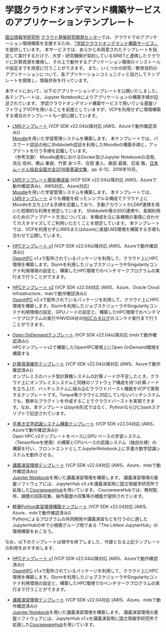 # 学認クラウドオンデマンド構築サービスのアプリケーションテンプレート

[国立情報学研究所](https://www.nii.ac.jp/) [クラウド基盤研究開発センター](https://www.nii.ac.jp/research/centers/ccrd/)では、クラウドでのアプリケーション環境構築を支援するため、[「学認クラウドオンデマンド構築サービス」](https://cloud.gakunin.jp/ocs/)を提供しています。
本サービスでは、あらかじめ用意されたテンプレートを指定して実行するだけで、大学・研究機関が契約しているSINETと連携したクラウドに計算資源を確保し、その上で動作するアプリケーション環境のインストールや設定までを用意に行うことができます。
また、いくつかの研究／教育目的のアプリケーションについて、各アプリケーションコミュニティと協力してテンプレートを開発し、情報共有を行っています。

本サイトにおいて、以下のアプリケーションテンプレートを公開いたしました。
各テンプレートは、Jupyter Notebookによりアプリケーションの構築手順が記述されています。
学認クラウドオンデマンド構築サービスで用いている基盤ソフトウェアVCPを用いることを前提としていますが、VCPを利用せずに環境構築する場合のテンプレートも一部公開しています。

- [LMSテンプレート](https://github.com/nii-gakunin-cloud/ocs-templates/tree/master/Moodle)
(VCP SDK v22.04以降対応 (AWS、Azureで動作確認済み))<br>
[Moodle](https://moodle.org/)を用いた学習管理システムを構築します。
本テンプレートでは，パスワード認証の他にShibboleth認証を利用したMoodleの構築手順と，アップデートを行う手順を記載しています。<br>
（参考文献） Moodle運用におけるDocker及びJupyter Notebookの活用。浜元 信州、横山 重俊、竹房 あつ子、合田 憲人、桑田 喜隆、石坂 徹。[日本ムードル協会全国大会2018発表論文集](https://moodlejapan.org/mod/resource/view.php?id=1474)、pp. 6-12、2018年10月。

- [LMSテンプレート簡易構成版](https://github.com/nii-gakunin-cloud/ocs-templates/tree/master/Moodle-Simple)
(VCP SDK v22.04以降対応 (AWS、Azureで動作確認済み)、AWS対応、Azure対応)<br>
[Moodle](https://moodle.org/)を用いた学習管理システムを構築します。
本テンプレートでは、[LMSテンプレート](https://github.com/nii-gakunin-cloud/ocs-templates/tree/master/Moodle)
よりも機能を絞ったシンプルな構成でクラウド上にMoodleを立ち上げる手順を記載しており、手動アカウントかLDAP連携を用いた短期的な利用を想定しています。
Shibboleth等のSSO連携や、長期利用のためのアップデート方法については、本構成を元に各機関の事情に合わせてカスタマイズしてご利用いただくことを想定しています。
本テンプレートでは、VCPを利用せずにAWSまたはAzureに直接LMS環境を構築する手順も合わせて公開しています。

- [HPCテンプレート v1](https://github.com/nii-gakunin-cloud/ocs-templates/tree/master/OpenHPC-v1)
(VCP SDK v22.04以降対応 (AWS、Azureで動作確認済み))<br>
[OpenHPC](https://openhpc.community/) v1.xで配布されているパッケージを利用して、クラウド上にHPC環境を構築します。Slurmを利用したジョブスケジューラやSingularityコンテナ利用環境の設定と、構築したHPC環境でのベンチマークプログラムの実行まで行うことができます。

- [HPCテンプレート v2](https://github.com/nii-gakunin-cloud/ocs-templates/tree/master/OpenHPC-v2)
(VCP SDK v22.04対応 (AWS、Azure、Oracle Cloud Infrastructure、mdxで動作確認済み))<br>
[OpenHPC](https://openhpc.community/) v2.xで配布されているパッケージを利用して、クラウド上にHPC環境を構築します。Slurmを利用したジョブスケジューラやSingularityコンテナ利用環境の設定、GPUノードの設定と、構築したHPC環境でのベンチマークプログラムの実行やNVIDIA社の[NGCカタログ](https://www.nvidia.com/ja-jp/gpu-cloud/containers/)のコンテナ実行まで行うことができます。

- [Open OnDemandテンプレート](https://github.com/nii-gakunin-cloud/ocs-templates/tree/master/OpenOnDemand)
(VCP SDK v22.04以降対応 (mdxで動作確認済み))<br>
HPCテンプレートv2で構築したOpenHPC環境上にOpen OnDemand環境を構築する


- [計算資源補完テンプレート](https://github.com/nii-gakunin-cloud/ocs-templates/tree/master/HybridCloud)
(VCP SDK v22.04以降対応 (AWS、Azureで動作確認済み))<br>
オンプレミスのバッチ型計算機システムの計算ノードが不足したとき、クラウド上にオンプレミスシステムと同様のソフトウェア構成を持つ計算ノードを立ち上げ、バッチシステムに組み込むクラウドバースト機能をVCPで実現するテンプレートです。Torque等クラウドに対応していないバッチシステムでも、簡単なプラグインを作成することでクラウドバーストを実現できます。なお、本テンプレートはipynb形式ではなく、Pythonならびにbashスクリプトで記述されています。

- [手書き文字認識システム構築テンプレート](https://github.com/nii-gakunin-cloud/ocs-templates/tree/master/OpenHPC-ML-Example)
(VCP SDK v22.04対応 (AWS、Azureで動作確認済み))<br>
Open HPC v2テンプレートをベースにGPU ベースの学習システム（Tensorflowを使用）の構築とCPUベースの認識システム（独自仕様）の構築を行い、フロントエンドとしてJupyterNotebook上に手書き数字認識システムを動作させる。

- [講義演習環境テンプレート](https://github.com/nii-gakunin-cloud/ocs-templates/tree/master/CoursewareHub)
(VCP SDK v22.04対応 (AWS、Azure、mdxで動作確認済み))<br>
[Jupyter Notebook](https://jupyter.org/)を用いた講義演習環境を構築します。
講義演習環境の基盤ソフトウェアには、JupyterHub v3.xを講義演習用に国立情報学研究所で拡張した[CoursewareHub](https://github.com/NII-cloud-operation)を用いています。
CoursewareHubでは、教材配布、課題の回答収集、操作履歴の収集等の機能が提供されています。

- [軽量Python実習環境構築テンプレート](https://github.com/nii-gakunin-cloud/ocs-templates/tree/master/TheLittlestJupyterHub)
(VCP SDK v22.04対応 (AWS、Azure、mdxで動作確認済み))<br>
Pythonによるプログラムの共同開発や講義演習などを行うのに適したJupyterHubの中で小規模グループ用である「The Littlest JupyterHub」の環境構築をおこなう。


なお，以下のテンプレートは保守を終了しました．代替となる上記テンプレートの利用をおすすめします．

- [HPCテンプレート v1](https://github.com/nii-gakunin-cloud/ocs-templates/tree/master/OpenHPC-v1)
(VCP SDK v22.04以降対応 (AWS、Azureで動作確認済み))<br>
[OpenHPC](https://openhpc.community/) v1.xで配布されているパッケージを利用して、クラウド上にHPC環境を構築します。Slurmを利用したジョブスケジューラやSingularityコンテナ利用環境の設定と、構築したHPC環境でのベンチマークプログラムの実行まで行うことができます。

- [講義演習環境テンプレート](https://github.com/nii-gakunin-cloud/ocs-templates/tree/master/CoursewareHub-not-recommended)
(VCP SDK v22.04対応 (AWS、Azure、mdxで動作確認済み))<br>
[Jupyter Notebook](https://jupyter.org/)を用いた講義演習環境を構築します。
講義演習環境の基盤ソフトウェアには、JupyterHub v1.xを講義演習用に国立情報学研究所で拡張した[CoursewareHub](https://github.com/NII-cloud-operation)を用いています。
